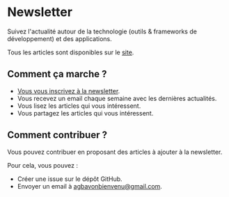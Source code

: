 # Newsletter

Suivez l'actualité autour de la technologie (outils & frameworks de développement) et des applications.

Tous les articles sont disponibles sur le [site](https://newsletter.theresilient.dev).

## Comment ça marche ?

- [Vous vous inscrivez à la newsletter](https://newsletter.theresilient.dev/#subscribe-newsletter).
- Vous recevez un email chaque semaine avec les dernières actualités.
- Vous lisez les articles qui vous intéressent.
- Vous partagez les articles qui vous intéressent.

## Comment contribuer ?

Vous pouvez contribuer en proposant des articles à ajouter à la newsletter.

Pour cela, vous pouvez :

- Créer une issue sur le dépôt GitHub.
- Envoyer un email à [agbavonbienvenu@gmail.com](mailto:agbavonbienvenu@gmail.com).
